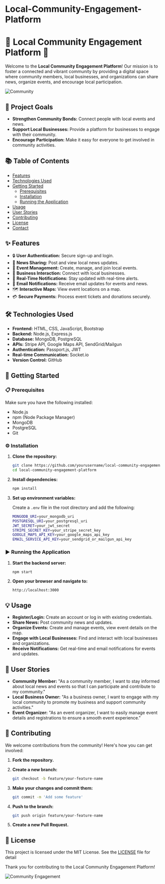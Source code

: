 # Local-Community-Engagement-Platform
# 🌟 Local Community Engagement Platform 🌟

Welcome to the **Local Community Engagement Platform**! Our mission is to foster a connected and vibrant community by providing a digital space where community members, local businesses, and organizations can share news, organize events, and encourage local participation.

![Community](https://via.placeholder.com/800x300.png?text=Community+Engagement)

## 🚀 Project Goals

- **Strengthen Community Bonds:** Connect people with local events and news.
- **Support Local Businesses:** Provide a platform for businesses to engage with their community.
- **Encourage Participation:** Make it easy for everyone to get involved in community activities.

## 📚 Table of Contents

- [Features](#features)
- [Technologies Used](#technologies-used)
- [Getting Started](#getting-started)
  - [Prerequisites](#prerequisites)
  - [Installation](#installation)
  - [Running the Application](#running-the-application)
- [Usage](#usage)
- [User Stories](#user-stories)
- [Contributing](#contributing)
- [License](#license)
- [Contact](#contact)

## ✨ Features

- 🔒 **User Authentication:** Secure sign-up and login.
- 📰 **News Sharing:** Post and view local news updates.
- 📅 **Event Management:** Create, manage, and join local events.
- 🏪 **Business Interaction:** Connect with local businesses.
- 🔔 **Real-Time Notifications:** Stay updated with real-time alerts.
- 📧 **Email Notifications:** Receive email updates for events and news.
- 🗺️ **Interactive Maps:** View event locations on a map.
- 💳 **Secure Payments:** Process event tickets and donations securely.

## 🛠️ Technologies Used

- **Frontend:** HTML, CSS, JavaScript, Bootstrap
- **Backend:** Node.js, Express.js
- **Database:** MongoDB, PostgreSQL
- **APIs:** Stripe API, Google Maps API, SendGrid/Mailgun
- **Authentication:** Passport.js, JWT
- **Real-time Communication:** Socket.io
- **Version Control:** GitHub

## 🏁 Getting Started

### 📋 Prerequisites

Make sure you have the following installed:

- Node.js
- npm (Node Package Manager)
- MongoDB
- PostgreSQL
- Git

### ⚙️ Installation

1. **Clone the repository:**

    ```sh
    git clone https://github.com/yourusername/local-community-engagement-platform.git
    cd local-community-engagement-platform
    ```

2. **Install dependencies:**

    ```sh
    npm install
    ```

3. **Set up environment variables:**

    Create a `.env` file in the root directory and add the following:

    ```sh
    MONGODB_URI=your_mongodb_uri
    POSTGRESQL_URI=your_postgresql_uri
    JWT_SECRET=your_jwt_secret
    STRIPE_SECRET_KEY=your_stripe_secret_key
    GOOGLE_MAPS_API_KEY=your_google_maps_api_key
    EMAIL_SERVICE_API_KEY=your_sendgrid_or_mailgun_api_key
    ```

### ▶️ Running the Application

1. **Start the backend server:**

    ```sh
    npm start
    ```

2. **Open your browser and navigate to:**

    ```
    http://localhost:3000
    ```

## 💡 Usage

- **Register/Login:** Create an account or log in with existing credentials.
- **Share News:** Post community news and updates.
- **Organize Events:** Create and manage events, view event details on the map.
- **Engage with Local Businesses:** Find and interact with local businesses and organizations.
- **Receive Notifications:** Get real-time and email notifications for events and updates.

## 👥 User Stories

- **Community Member:** "As a community member, I want to stay informed about local news and events so that I can participate and contribute to my community."
- **Local Business Owner:** "As a business owner, I want to engage with my local community to promote my business and support community activities."
- **Event Organizer:** "As an event organizer, I want to easily manage event details and registrations to ensure a smooth event experience."

## 🤝 Contributing

We welcome contributions from the community! Here's how you can get involved:

1. **Fork the repository.**
2. **Create a new branch:**

    ```sh
    git checkout -b feature/your-feature-name
    ```

3. **Make your changes and commit them:**

    ```sh
    git commit -m 'Add some feature'
    ```

4. **Push to the branch:**

    ```sh
    git push origin feature/your-feature-name
    ```

5. **Create a new Pull Request.**

## 📜 License

This project is licensed under the MIT License. See the [LICENSE](LICENSE) file for detail

Thank you for contributing to the Local Community Engagement Platform!

![Community Engagement](https://via.placeholder.com/800x300.png?text=Join+Us+Today)
